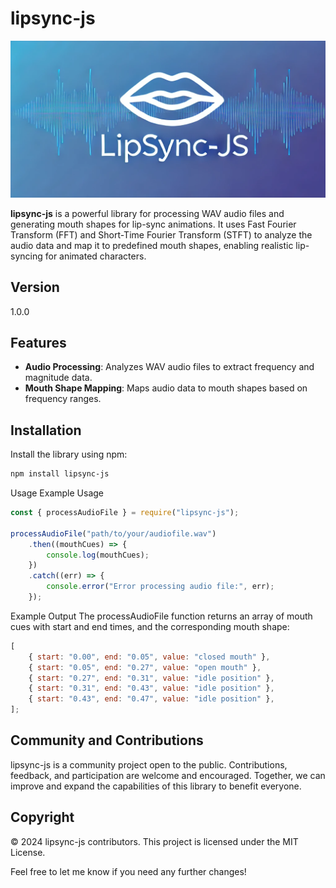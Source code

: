 # lipsync-js

![lipsync-js](image.png)

**lipsync-js** is a powerful library for processing WAV audio files and generating mouth shapes for lip-sync animations. It uses Fast Fourier Transform (FFT) and Short-Time Fourier Transform (STFT) to analyze the audio data and map it to predefined mouth shapes, enabling realistic lip-syncing for animated characters.

## Version

1.0.0

## Features

-   **Audio Processing**: Analyzes WAV audio files to extract frequency and magnitude data.
-   **Mouth Shape Mapping**: Maps audio data to mouth shapes based on frequency ranges.

## Installation

Install the library using npm:

```bash
npm install lipsync-js
```

Usage
Example Usage

```js
const { processAudioFile } = require("lipsync-js");

processAudioFile("path/to/your/audiofile.wav")
    .then((mouthCues) => {
        console.log(mouthCues);
    })
    .catch((err) => {
        console.error("Error processing audio file:", err);
    });
```

Example Output
The processAudioFile function returns an array of mouth cues with start and end times, and the corresponding mouth shape:

```js
[
    { start: "0.00", end: "0.05", value: "closed mouth" },
    { start: "0.05", end: "0.27", value: "open mouth" },
    { start: "0.27", end: "0.31", value: "idle position" },
    { start: "0.31", end: "0.43", value: "idle position" },
    { start: "0.43", end: "0.47", value: "idle position" },
];
```

## Community and Contributions

lipsync-js is a community project open to the public. Contributions, feedback, and participation are welcome and encouraged. Together, we can improve and expand the capabilities of this library to benefit everyone.

## Copyright

© 2024 lipsync-js contributors. This project is licensed under the MIT License.

Feel free to let me know if you need any further changes!
